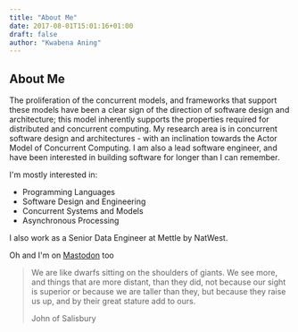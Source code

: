 ```yaml
---
title: "About Me"
date: 2017-08-01T15:01:16+01:00
draft: false
author: "Kwabena Aning"
---
```


## About Me

The proliferation of the concurrent models, and frameworks that support these models have been a clear sign of the direction of software design and architecture; this model inherently supports the properties required for distributed and concurrent computing. My research area is in concurrent software design and architectures - with an inclination towards the Actor Model of Concurrent Computing. I am also a lead software engineer, and have been interested in building software for longer than I can remember.

I'm mostly interested in:

* Programming Languages
* Software Design and Engineering
* Concurrent Systems and Models
* Asynchronous Processing

I also work as a Senior Data Engineer at Mettle by NatWest.

Oh and I'm on [Mastodon](https://hachyderm.io/@kwabena "{rel='me'}") too

> We are like dwarfs sitting on the shoulders of giants.
> We see more, and things that are more distant, than they did, not because our
> sight is superior or because we are taller than they, but because they raise us up,
> and by their great stature add to ours.
>
> John of Salisbury
